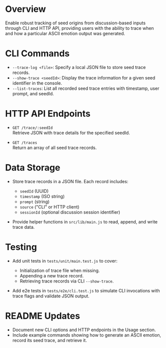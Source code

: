 # Overview

Enable robust tracking of seed origins from discussion-based inputs through CLI and HTTP API, providing users with the ability to trace when and how a particular ASCII emotion output was generated.

# CLI Commands

- `--trace-log <file>`: Specify a local JSON file to store seed trace records.
- `--show-trace <seedId>`: Display the trace information for a given seed identifier in the console.
- `--list-traces`: List all recorded seed trace entries with timestamp, user prompt, and seedId.

# HTTP API Endpoints

- `GET /trace/:seedId`  
  Retrieve JSON with trace details for the specified seedId.

- `GET /traces`  
  Return an array of all seed trace records.

# Data Storage

- Store trace records in a JSON file. Each record includes:
  - `seedId` (UUID)
  - `timestamp` (ISO string)
  - `prompt` (string)
  - `source` ("CLI" or HTTP client)
  - `sessionId` (optional discussion session identifier)

- Provide helper functions in `src/lib/main.js` to read, append, and write trace data.

# Testing

- Add unit tests in `tests/unit/main.test.js` to cover:  
  - Initialization of trace file when missing.  
  - Appending a new trace record.  
  - Retrieving trace records via CLI `--show-trace`.  

- Add e2e tests in `tests/e2e/cli.test.js` to simulate CLI invocations with trace flags and validate JSON output.

# README Updates

- Document new CLI options and HTTP endpoints in the Usage section.
- Include example commands showing how to generate an ASCII emotion, record its seed trace, and retrieve it.
